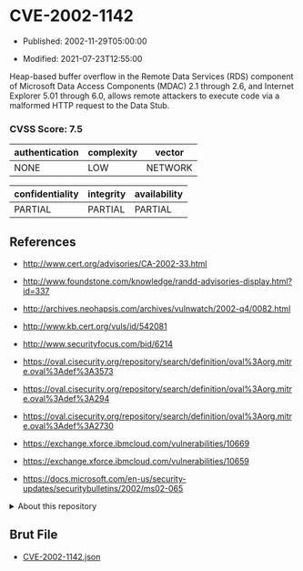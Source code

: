 # CVE-2002-1142

- Published: 2002-11-29T05:00:00

- Modified: 2021-07-23T12:55:00

Heap-based buffer overflow in the Remote Data Services (RDS) component of Microsoft Data Access Components (MDAC) 2.1 through 2.6, and Internet Explorer 5.01 through 6.0, allows remote attackers to execute code via a malformed HTTP request to the Data Stub.

### CVSS Score: **7.5**

| authentication | complexity | vector |
| --- | --- | --- |
| NONE | LOW | NETWORK |

| confidentiality | integrity | availability |
| --- | --- | --- |
| PARTIAL | PARTIAL | PARTIAL |

## References

* http://www.cert.org/advisories/CA-2002-33.html

* http://www.foundstone.com/knowledge/randd-advisories-display.html?id=337

* http://archives.neohapsis.com/archives/vulnwatch/2002-q4/0082.html

* http://www.kb.cert.org/vuls/id/542081

* http://www.securityfocus.com/bid/6214

* https://oval.cisecurity.org/repository/search/definition/oval%3Aorg.mitre.oval%3Adef%3A3573

* https://oval.cisecurity.org/repository/search/definition/oval%3Aorg.mitre.oval%3Adef%3A294

* https://oval.cisecurity.org/repository/search/definition/oval%3Aorg.mitre.oval%3Adef%3A2730

* https://exchange.xforce.ibmcloud.com/vulnerabilities/10669

* https://exchange.xforce.ibmcloud.com/vulnerabilities/10659

* https://docs.microsoft.com/en-us/security-updates/securitybulletins/2002/ms02-065

<details>
<summary>About this repository</summary> 

  This repository is part of the project [Live Hack CVE](https://github.com/Live-Hack-CVE). Main website can be found [www.live-hack.org](https://www.live-hack.org) 
  
  Made by [Sn0wAlice](https://github.com/Sn0wAlice) for the people that care about security and need to have a feed of the latest CVEs. Hope you enjoy it, don't forget to star the repo and follow me on [Twitter](https://twitter.com/Sn0wAlice) and [Github](https://github.com/Sn0wAlice). And that is my [personnal website](https://www.alice-snow.me/)

  - [Home Page](https://github.com/Live-Hack-CVE)
  - [Framework](https://github.com/Live-Hack-CVE/cve-framework)
  - [CVE database](https://github.com/Live-Hack-CVE/full_database)
  - [Changelog](https://github.com/Live-Hack-CVE/Changelog)
</details>

## Brut File

* [CVE-2002-1142.json](https://raw.githubusercontent.com/Live-Hack-CVE/full_database/main/cves/2002/CVE-2002-1142.json)

